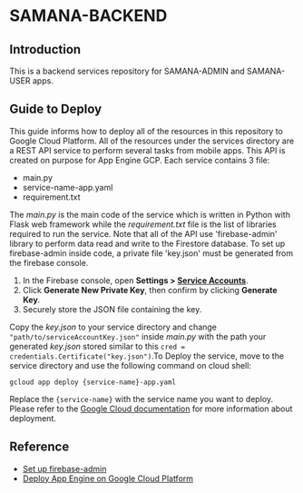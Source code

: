 # SAMANA-BACKEND

## Introduction
This is a backend services repository for SAMANA-ADMIN and SAMANA-USER apps.

## Guide to Deploy
This guide informs how to deploy all of the resources in this repository to Google Cloud Platform. All of the resources under the services directory are a REST API service to perform several tasks from mobile apps. This API is created on purpose for App Engine GCP. Each service contains 3 file:
- main.py
- service-name-app.yaml
- requirement.txt

The *main.py* is the main code of the service which is written in Python with Flask web framework while the *requirement.txt* file is the list of libraries required to run the service. Note that all of the API use 'firebase-admin' library to perform data read and write to the Firestore database. To set up firebase-admin inside code, a private file 'key.json' must be generated from the firebase console.
1. In the Firebase console, open **Settings > [Service Accounts](https://console.firebase.google.com/u/0/project/_/settings/serviceaccounts/adminsdk)**.
2. Click **Generate New Private Key**, then confirm by clicking **Generate Key**.
3. Securely store the JSON file containing the key.

Copy the *key.json* to your service directory and change `"path/to/serviceAccountKey.json"` inside *main.py* with the path your generated *key.json* stored similar to this `cred = credentials.Certificate("key.json")`.To Deploy the service, move to the service directory and use the following command on cloud shell:
```
gcloud app deploy {service-name}-app.yaml
```
Replace the `{service-name}` with the service name you want to deploy. Please refer to the [Google Cloud documentation](https://cloud.google.com/sdk/gcloud/reference/app/deploy) for more information about deployment.

## Reference
- [Set up firebase-admin](https://firebase.google.com/docs/admin/setup#python_4)
- [Deploy App Engine on Google Cloud Platform](https://cloud.google.com/sdk/gcloud/reference/app/deploy)
